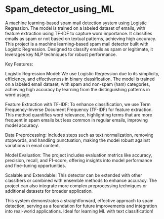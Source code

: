 # Spam_detector_using_ML
A machine learning-based spam mail detection system using Logistic Regression. The model is trained on a labeled dataset of emails, with feature extraction using TF-IDF to capture word importance. It classifies emails as spam or not based on textual patterns, achieving high accuracy.
This project is a machine learning-based spam mail detector built with Logistic Regression. Designed to classify emails as spam or legitimate, it leverages key NLP techniques for robust performance.

Key Features:

Logistic Regression Model: We use Logistic Regression due to its simplicity, efficiency, and effectiveness in binary classification. The model is trained on a labeled email dataset, with spam and non-spam (ham) categories, achieving high accuracy by learning from the distinguishing patterns in word usage.

Feature Extraction with TF-IDF: To enhance classification, we use Term Frequency-Inverse Document Frequency (TF-IDF) for feature extraction. This method quantifies word relevance, highlighting terms that are more frequent in spam emails but less common in regular emails, improving model accuracy.

Data Preprocessing: Includes steps such as text normalization, removing stopwords, and handling punctuation, making the model robust against variations in email content.

Model Evaluation: The project includes evaluation metrics like accuracy, precision, recall, and F1-score, offering insights into model performance and fine-tuning opportunities.

Scalable and Extendable: This detector can be extended with other classifiers or combined with ensemble methods to enhance accuracy. The project can also integrate more complex preprocessing techniques or additional datasets for broader application.

This system demonstrates a straightforward, effective approach to spam detection, serving as a foundation for future improvements and integration into real-world applications. Ideal for learning ML with text classification!
